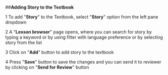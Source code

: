 ##**Adding Story to the Textbook**

1 To add "**Story**" to the Textbook, select "**Story**" option from the left pane dropdown 

2 A "**Lesson browser**" page opens, where you can search for story by typing a keyword or by using filter with language preference or by selecting story from the list 

3 Click on "**Add**" button to add story to the textbook

4 Press "**Save**" button to save the changes and you can send it to reviewer by clicking on "**Send for Review**" button
